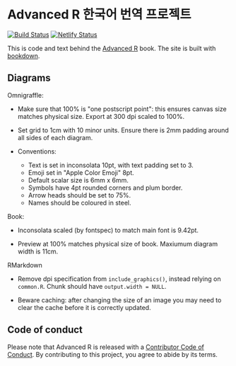 # Advanced R 한국어 번역 프로젝트

[![Build Status](https://travis-ci.org/advrkr/adv-r.svg?branch=master)](https://travis-ci.org/advrkr/adv-r)
[![Netlify Status](https://api.netlify.com/api/v1/badges/5f44615c-61a2-4481-80ca-dcfa21e31f4b/deploy-status)](https://app.netlify.com/sites/advrkr/deploys)


This is code and text behind the [Advanced R](http://adv-r.hadley.nz)
book.  The site is built with [bookdown](https://bookdown.org/yihui/bookdown/).

## Diagrams

Omnigraffle:
  
* Make sure that 100% is "one postscript point": this ensures canvas
  size matches physical size. Export at 300 dpi scaled to 100%.

* Set grid to 1cm with 10 minor units. Ensure there is 2mm padding around
  all sides of each diagram.

* Conventions:
    * Text is set in inconsolata 10pt, with text padding set to 3. 
    * Emoji set in "Apple Color Emoji" 8pt.
    * Default scalar size is 6mm x 6mm.
    * Symbols have 4pt rounded corners and plum border.
    * Arrow heads should be set to 75%.
    * Names should be coloured in steel.

Book:

* Inconsolata scaled (by fontspec) to match main font is 9.42pt.

* Preview at 100% matches physical size of book. Maxiumum diagram width is 11cm.

RMarkdown

* Remove dpi specification from `include_graphics()`, instead relying
  on `common.R`. Chunk should have `output.width = NULL`.

* Beware caching: after changing the size of an image you may need to
  clear the cache before it is correctly updated.

## Code of conduct

Please note that Advanced R is released with a [Contributor Code of Conduct](CODE_OF_CONDUCT.md).
By contributing to this project, you agree to abide by its terms.
